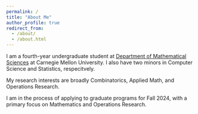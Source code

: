 ```yaml
---
permalink: /
title: "About Me"
author_profile: true
redirect_from: 
  - /about/
  - /about.html
---
```


I am a fourth-year undergraduate student at [Department of Mathematical Sciences](https://www.cmu.edu/math/index.html) at Carnegie Mellon University. I also have two minors in Computer Science and Statistics, respecitvely.

My research interests are broadly Combinatorics, Applied Math, and Operations Research.

I am in the process of applying to graduate programs for Fall 2024, with a primary focus on Mathematics and Operations Research.
